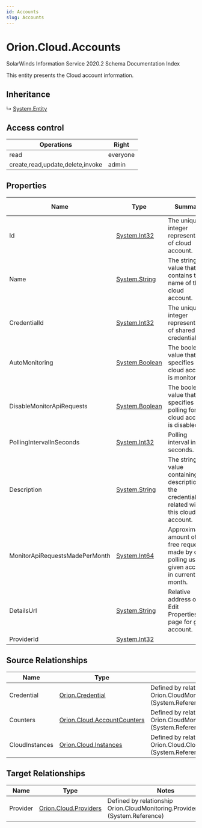 ```yaml
---
id: Accounts
slug: Accounts
---
```


# Orion.Cloud.Accounts

SolarWinds Information Service 2020.2 Schema Documentation Index

This entity presents the Cloud account information.

## Inheritance

↳ [System.Entity](./../System/Entity)

## Access control

| Operations | Right |
| ------ | ------ |
| read | everyone |
| create,read,update,delete,invoke | admin |

## Properties

| Name | Type | Summary | Access Control |
| ------ | ------ | ------ | ------ |
| Id | [System.Int32](https://docs.microsoft.com/en-us/dotnet/api/system.int32) | The unique integer representation of cloud account. | everyone |
| Name | [System.String](https://docs.microsoft.com/en-us/dotnet/api/system.string) | The string value that contains the name of the cloud account. | everyone |
| CredentialId | [System.Int32](https://docs.microsoft.com/en-us/dotnet/api/system.int32) | The unique integer representation of shared credential. | everyone |
| AutoMonitoring | [System.Boolean](https://docs.microsoft.com/en-us/dotnet/api/system.boolean) | The boolean value that specifies if cloud account is monitored. | everyone |
| DisableMonitorApiRequests | [System.Boolean](https://docs.microsoft.com/en-us/dotnet/api/system.boolean) | The boolean value that specifies if polling for this cloud account is disabled. | everyone |
| PollingIntervalInSeconds | [System.Int32](https://docs.microsoft.com/en-us/dotnet/api/system.int32) | Polling interval in seconds. | everyone |
| Description | [System.String](https://docs.microsoft.com/en-us/dotnet/api/system.string) | The string value containing description of the credentials related with this cloud account. | everyone |
| MonitorApiRequestsMadePerMonth | [System.Int64](https://docs.microsoft.com/en-us/dotnet/api/system.int64) | Approximate amount of free requests made by our polling using given account in current month. | everyone |
| DetailsUrl | [System.String](https://docs.microsoft.com/en-us/dotnet/api/system.string) | Relative address of Edit Properties page for given account. | everyone |
| ProviderId | [System.Int32](https://docs.microsoft.com/en-us/dotnet/api/system.int32) |  | everyone |

## Source Relationships

| Name | Type | Notes |
| ------ | ------ | ------ |
| Credential | [Orion.Credential](./../Orion/Credential) | Defined by relationship Orion.CloudMonitoring.CloudAccountReferencesCredential (System.Reference) |
| Counters | [Orion.Cloud.AccountCounters](./../Orion.Cloud/AccountCounters) | Defined by relationship Orion.CloudMonitoring.CloudAccountReferencesCounters (System.Reference) |
| CloudInstances | [Orion.Cloud.Instances](./../Orion.Cloud/Instances) | Defined by relationship Orion.Cloud.CloudAccountReferencesInstance (System.Reference) |

## Target Relationships

| Name | Type | Notes |
| ------ | ------ | ------ |
| Provider | [Orion.Cloud.Providers](./../Orion.Cloud/Providers) | Defined by relationship Orion.CloudMonitoring.ProviderAccounts (System.Reference) |


